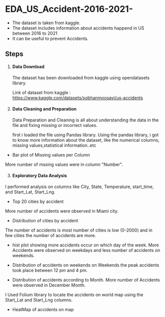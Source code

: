 # EDA_US_Accident-2016-2021-

- The dataset is taken from kaggle. 
- The dataset includes information about accidents happend in US between 2016 to 2021
- It can be useful to prevent Accidents.

## Steps

1. #### Data Download

   The dataset has been downloaded from kaggle using opendatasets library.

   Link of dataset from kaggle : https://www.kaggle.com/datasets/sobhanmoosavi/us-accidents

2. #### Data Cleaning and Preparation

   Data Preparation and Cleaning is all about understanding the data in the file and
   fixing missing or incorrect values.
   
   first i loaded the file using Pandas library. Using the pandas library, i got to know more information about the dataset, like the numerical columns, missing      values,statistical information..etc

- Bar plot of Missing values per Column

More number of mssing values were in column "Number".

3. #### Exploratory Data Analysis

I performed analysis on columns like City, State, Temperature, start_time, and Start_Lat, Start_Lng.

- Top 20 cities by accident

More number of accidents were observed in Miami city.

- Distribution of cities by accident

The number of accidents is most number of cities is low (0-2000) and in few cities the number of accidents are more.

- hist plot showing more accidents occur on which day of the week.
More Accidents were observed on weekdays and less number of accidents on weekends.

- Distribution of accidents on weekends
on Weekends the peak accidents took place between 12 pm and 4 pm.

- Distribution of accidents according to Month.
More number of Accidents were observed in December Month.

I Used Folium library to locate the accidents on world map using the Start_Lat and Start_Lng columns.
- HeatMap of accidents on map
